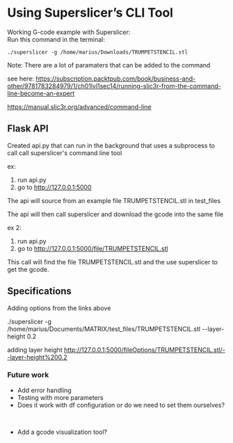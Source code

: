 # Using Superslicer’s CLI Tool
Working G-code example with Superslicer:  
Run this command in the terminal:
```
./superslicer -g /home/marius/Downloads/TRUMPETSTENCIL.stl
```

Note: There are a lot of paramaters that can be added to the command

see here: https://subscription.packtpub.com/book/business-and-other/9781783284979/1/ch01lvl1sec14/running-slic3r-from-the-command-line-become-an-expert

https://manual.slic3r.org/advanced/command-line


## Flask API

Created api.py that can run in the background that uses a subprocess to call call superslicer's command line tool


ex:
1. run api.py
2. go to http://127.0.0.1:5000

The api will source from an example file TRUMPETSTENCIL.stl in test_files

The api will then call superslicer and download the gcode into the same file

ex 2:
1. run api.py
2. go to http://127.0.0.1:5000/file/TRUMPETSTENCIL.stl

This call will find the file TRUMPETSTENCIL.stl and the use superslicer to get the gcode.


## Specifications
Adding options from the links above

./superslicer -g /home/marius/Documents/MATRIX/test_files/TRUMPETSTENCIL.stl --layer-height 0.2

adding layer height
http://127.0.0.1:5000/fileOptions/TRUMPETSTENCIL.stl/--layer-height%200.2

### Future work
- Add error handling
- Testing with more parameters
- Does it work with df configuration or do we need to set them ourselves? 

<br>

- Add a gcode visualization tool?
